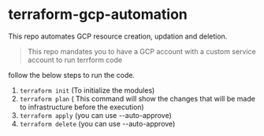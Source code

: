 # terraform-gcp-automation
This repo automates GCP resource creation, updation and deletion. 

> This repo mandates you to have a GCP account with a custom service account to run terrform code



follow the below steps to run the code.
1. ``` terraform init ``` (To initialize the modules)
2. ``` terraform plan ``` ( This command will show the changes that will be made to infrastructure before the execution)
3. ``` terraform apply ``` (you can use --auto-approve)
4. ``` terraform delete ``` (you can use --auto-approve)
